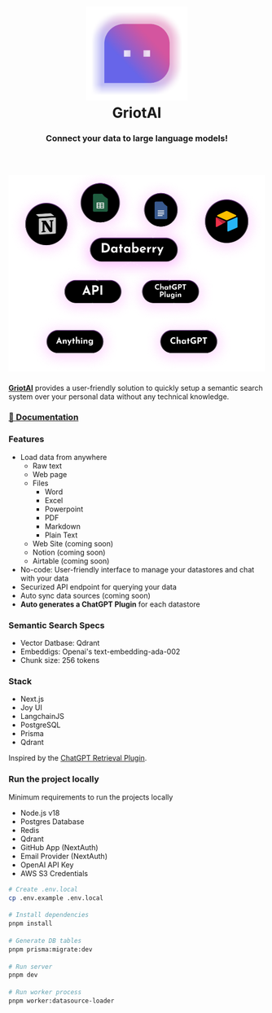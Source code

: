 <h1 align="center" style="font-weight: bold">
  <br>
  <a href="https://databerry.ai"><img src="public/databerry-logo-icon.png" alt="WebTorrent" width="200"></a>
  <br>
  GriotAI
  <br>
    <h3 align="center">Connect your data to large language models!</h3>
  <br>
  
</h1>

<!-- <h4 align="center">The no-code platform for semantic search and retrieval of personal or organizational documents.</h4> -->

<h2 align="center">
<img src="public/features.png" alt="WebTorrent" width="700" style="max-width: 100%;">
</h2>

**[GriotAI](https://databerry.ai)** provides a user-friendly solution to quickly setup a semantic search system over your personal data without any technical knowledge.

### [📄 Documentation](https://docs.databerry.ai/)

### Features

- Load data from anywhere
  - Raw text
  - Web page
  - Files
    - Word
    - Excel
    - Powerpoint
    - PDF
    - Markdown
    - Plain Text
  - Web Site (coming soon)
  - Notion (coming soon)
  - Airtable (coming soon)
- No-code: User-friendly interface to manage your datastores and chat with your data
- Securized API endpoint for querying your data
- Auto sync data sources (coming soon)
- **Auto generates a ChatGPT Plugin** for each datastore

### Semantic Search Specs

- Vector Datbase: Qdrant
- Embeddigs: Openai's text-embedding-ada-002
- Chunk size: 256 tokens

### Stack

- Next.js
- Joy UI
- LangchainJS
- PostgreSQL
- Prisma
- Qdrant

Inspired by the [ChatGPT Retrieval Plugin](https://github.com/openai/chatgpt-retrieval-plugin).

### Run the project locally

Minimum requirements to run the projects locally

- Node.js v18
- Postgres Database
- Redis
- Qdrant
- GitHub App (NextAuth)
- Email Provider (NextAuth)
- OpenAI API Key
- AWS S3 Credentials

```bash
# Create .env.local
cp .env.example .env.local

# Install dependencies
pnpm install

# Generate DB tables
pnpm prisma:migrate:dev

# Run server
pnpm dev

# Run worker process
pnpm worker:datasource-loader
```
